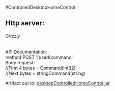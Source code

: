 #ControlledDesktopHomeControl

Http server:
-------
###### Grizzly ######  

API Documentation:  
method POST '/used/command'  
Body request:  
//First 4 bytes = Command(int32)   
//Next bytes = stringCommand(string)

Artifact out to: [desktopControlledHomeControl.jar](https://github.com/darkfoxs96/homecontrol/tree/master/desktopControlled/out/artifacts/desktopControlledHomeControl_jar)
